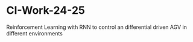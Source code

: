 # CI-Work-24-25
Reinforcement Learning with RNN to control an differential driven AGV in different environments
